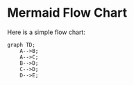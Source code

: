 # Mermaid Flow Chart

Here is a simple flow chart:

```mermaid
graph TD;
    A-->B;
    A-->C;
    B-->D;
    C-->D;
    D-->E;
```
